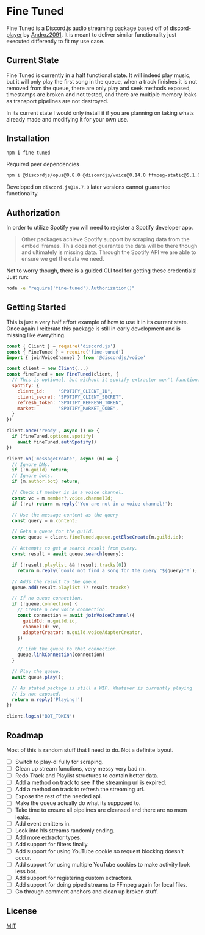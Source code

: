 # Fine Tuned
Fine Tuned is a Discord.js audio streaming package based off of [discord-player](https://github.com/Androz2091/discord-player) by [Androz2091](https://github.com/Androz2091). It is meant to deliver similar functionality just executed differently to fit my use case.

## Current State
Fine Tuned is currently in a half functional state. It will indeed play music, but
it will only play the first song in the queue, when a track finishes it is not removed
from the queue, there are only play and seek methods exposed, timestamps are broken and
not tested, and there are multiple memory leaks as transport pipelines are not destroyed.

In its current state I would only install it if you are planning on taking whats already made and modifying it for your own use.

## Installation
```bash
npm i fine-tuned 
```

Required peer dependencies

```bash
npm i @discordjs/opus@0.8.0 @discordjs/voice@0.14.0 ffmpeg-static@5.1.0
```

Developed on `discord.js@14.7.0` later versions cannot guarantee functionality.

## Authorization
In order to utilize Spotify you will need to register a Spotify developer app.
> Other packages achieve Spotify support by scraping data from the embed Iframes.
This does not guarantee the data will be there though and ultimately is missing data.
Through the Spotify API we are able to ensure we get the data we need.

Not to worry though, there is a guided CLI tool for getting these credentials! Just run:
```bash
node -e "require('fine-tuned').Authorization()"
```

## Getting Started
This is just a very half effort example of how to use it in its current state. Once again
I reiterate this package is still in early development and is missing like everything.

```js
const { Client } = require('discord.js')
const { FineTuned } = require('fine-tuned')
import { joinVoiceChannel } from '@discordjs/voice'

const client = new Client(...)
const fineTuned = new FineTuned(client, {
  // This is optional, but without it spotify extractor won't function.
  spotify: {
    client_id:     "SPOTIFY_CLIENT_ID",
    client_secret: "SPOTIFY_CLIENT_SECRET",
    refresh_token: "SPOTIFY_REFRESH_TOKEN",
    market:        "SPOTIFY_MARKET_CODE",
  }
})

client.once('ready', async () => {
  if (fineTuned.options.spotify)
    await fineTuned.authSpotify()
})

client.on('messageCreate', async (m) => {
  // Ignore DMs.
  if (!m.guild) return;
  // Ignore bots.
  if (m.author.bot) return;

  // Check if member is in a voice channel.
  const vc = m.member?.voice.channelId;
  if (!vc) return m.reply('You are not in a voice channel!');

  // Use the message content as the query
  const query = m.content;

  // Gets a queue for the guild.
  const queue = client.fineTuned.queue.getElseCreate(m.guild.id);

  // Attempts to get a search result from query.
  const result = await queue.search(query);

  if (!result.playlist && !result.tracks[0])
    return m.reply(`Could not find a song for the query "${query}"!`);

  // Adds the result to the queue.
  queue.add(result.playlist ?? result.tracks)

  // If no queue connection.
  if (!queue.connection) {
    // Create a new voice connection.
    const connection = await joinVoiceChannel({
      guildId: m.guild.id,
      channelId: vc,
      adapterCreator: m.guild.voiceAdapterCreator,
    })

    // Link the queue to that connection.
    queue.linkConnection(connection)
  }

  // Play the queue.
  await queue.play();

  // As stated package is still a WIP. Whatever is currently playing
  // is not exposed.
  return m.reply('Playing!')
})

client.login("BOT_TOKEN")
```

## Roadmap
Most of this is random stuff that I need to do. Not a definite layout.

- [ ] Switch to play-dl fully for scraping.
- [ ] Clean up stream functions, very messy very bad rn.
- [ ] Redo Track and Playlist structures to contain better data. 
- [ ] Add a method on track to see if the streaming url is expired.
- [ ] Add a method on track to refresh the streaming url.
- [ ] Expose the rest of the needed api.
- [ ] Make the queue actually do what its supposed to.
- [ ] Take time to ensure all pipelines are cleansed and there are no mem leaks.
- [ ] Add event emitters in.
- [ ] Look into hls streams randomly ending.
- [ ] Add more extractor types.
- [ ] Add support for filters finally.
- [ ] Add support for using YouTube cookie so request blocking doesn't occur.
- [ ] Add support for using multiple YouTube cookies to make activity look less bot.
- [ ] Add support for registering custom extractors.
- [ ] Add support for doing piped streams to FFmpeg again for local files.
- [ ] Go through comment anchors and clean up broken stuff.

## License
[MIT](https://choosealicense.com/licenses/mit/)
